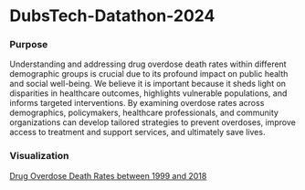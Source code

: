 #  DubsTech-Datathon-2024
### Purpose
Understanding and addressing drug overdose death rates within different demographic groups is crucial due to its profound impact on public health and social well-being. We believe it is important because it sheds light on disparities in healthcare outcomes, highlights vulnerable populations, and informs targeted interventions. By examining overdose rates across demographics, policymakers, healthcare professionals, and community organizations can develop tailored strategies to prevent overdoses, improve access to treatment and support services, and ultimately save lives. 

### Visualization
[Drug Overdose Death Rates between 1999 and 2018](https://us-west-2b.online.tableau.com/t/stephanielamtw53be8f9cf5/views/Deathratetrends/DeathRatebyDrugType)
